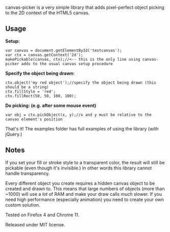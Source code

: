 
canvas-picker is a very simple library that adds pixel-perfect object picking to the 2D context of the HTML5 canvas.

## Usage

**Setup:**

	var canvas = document.getElementById('testcanvas');
	var ctx = canvas.getContext('2d');
	makePickable(canvas, ctx);//<-- this is the only line using canvas-picker adds to the usual canvas setup procedure


**Specify the object being drawn:**

	ctx.object('my red object');//specify the object being drawn (this should be a string)
	ctx.fillStyle = 'red';
	ctx.fillRect(50, 50, 100, 100);

**Do picking:  (e.g. after some mouse event)**

	var obj = ctx.pickObject(x, y);//x and y must be relative to the canvas element's position

That's it!  The examples folder has full examples of using the library (with jQuery.)

## Notes

If you set your fill or stroke style to a transparent color, the result will still be pickable (even though it's invisible.)  In other words this library cannot handle transparency.

Every different object you create requires a hidden canvas object to be created and drawn to.  This means that large numbers of objects (more than ~1000) will use a *lot* of RAM and make your draw calls *much* slower.  If you need high performance (especially animation) you need to create your own custom solution.



Tested on Firefox 4 and Chrome 11.

Released under MIT license.
